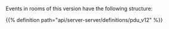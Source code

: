 
Events in rooms of this version have the following structure:

{{% definition path="api/server-server/definitions/pdu_v12" %}}
